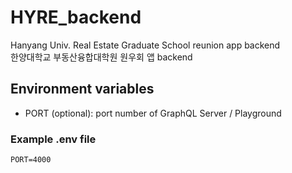 # HYRE_backend

Hanyang Univ. Real Estate Graduate School reunion app backend  
한양대학교 부동산융합대학원 원우회 앱 backend

## Environment variables

- PORT (optional): port number of GraphQL Server / Playground

### Example .env file

```
PORT=4000
```
